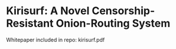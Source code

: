 # Kirisurf: A Novel Censorship-Resistant Onion-Routing System

Whitepaper included in repo: kirisurf.pdf